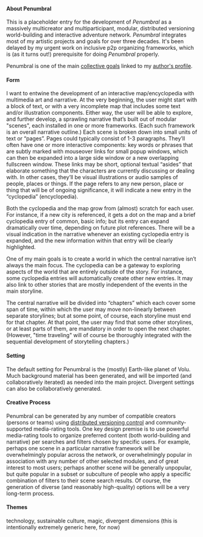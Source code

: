 #### About Penumbral

This is a placeholder entry for the development of *Penumbral* as a massively multicreator and multiparticipant, modular, distributed versioning world-building and interactive adventure network. *Penumbral* integrates most of my artistic projects and goals for over three decades.  It's been delayed by my urgent work on inclusive p2p organizing frameworks, which is (as it turns out!) prerequisite for doing *Penumbral* properly.

Penumbral is one of the main [collective goals](https://github.com/gcassel/Essays/blob/master/collective-goals.md) linked to my [author's profile](https://github.com/gcassel/Essays/blob/master/authors-profile_greg-cassel.md).

#### Form

I want to entwine the development of an interactive map/encyclopedia with multimedia art and narrative.  At the very beginning, the user might start with a block of text, or with a very incomplete map that includes some text and/or illustration components. Either way, the user will be able to explore, and further develop, a sprawling narrative that’s built out of modular "scenes", each installed in one or more frameworks.  (Each such framework is an overall narrative outline.)  Each scene is broken down into small units of text or “pages”. Pages could typically consist of 1-3 paragraphs.  They’ll often have one or more interactive components: key words or phrases that are subtly marked with mouseover links for small popup windows, which can then be expanded into a large side window or a new overlapping fullscreen window.  These links may be short, optional textual “asides” that elaborate something that the characters are currently discussing or dealing with.  In other cases, they’ll be visual illustrations or audio samples of people, places or things. If the page refers to any new person, place or thing that will be of ongoing significance, it will indicate a new entry in the “cyclopedia” (encyclopedia). 

Both the cyclopedia and the map grow from (almost) scratch for each user.  For instance, if a new city is referenced, it gets a dot on the map and a brief cyclopedia entry of common, basic info; but its entry can expand dramatically over time, depending on future plot references. There will be a visual indication in the narrative whenever an existing cyclopedia entry is expanded, and the new information within that entry will be clearly highlighted.

One of my main goals is to create a world in which the central narrative isn’t always the main focus.  The cyclopedia can be a gateway to exploring aspects of the world that are entirely outside of the story.  For instance, some cyclopedia entries will automatically create other new entries.  It may also link to other stories that are mostly independent of the events in the main storyline.

The central narrative will be divided into “chapters” which each cover some span of time, within which the user may move non-linearly between separate storylines; but at some point, of course, each storyline must end for that chapter.  At that point, the user may find that some other storylines, or at least parts of them, are mandatory in order to open the next chapter. (However, "time traveling" will of course be thoroughly integrated with the sequential development of storytelling chapters.)

#### Setting

The default setting for Penumbral is the (mostly) Earth-like planet of Volu.  Much background material has been generated, and will be imported (and collaboratively iterated) as needed into the main project.  Divergent settings can also be collaboratively generated.

#### Creative Process

Penumbral can be generated by any number of compatible creators (persons or teams) using [distributed versioning control](https://github.com/gcassel/Modular-Organizing-Terminology/blob/master/compound-terms/distributed-version-control.md) and community-supported media-rating tools.  One key design premise is to use powerful media-rating tools to organize preferred content (both world-building and narrative) per searches and filters chosen by specific users.  For example, perhaps one scene in a particular narrative framework will be overwhelmingly popular across the network, or overwhelmingly popular in association with any number of other selected modules, and of great interest to most users; perhaps another scene will be generally unpopular, but quite popular in a subset or subculture of people who apply a specific combination of filters to their scene search results.  Of course, the generation of diverse (and reasonably high-quality) options will be a very long-term process.

#### Themes

technology, sustainable culture, magic, divergent dimensions  (this is intentionally extremely generic here, for now)
